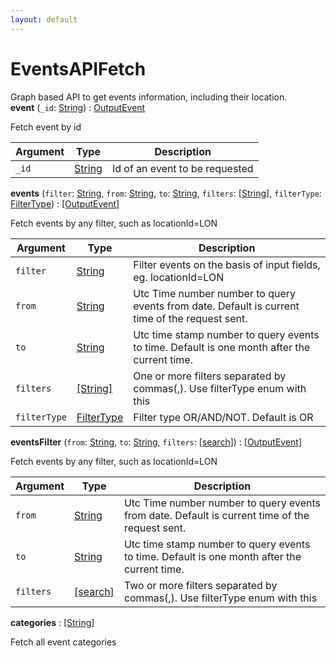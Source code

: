 ```yaml
---
layout: default
---
```

# EventsAPIFetch
Graph based API to get events information, including their location. <br />
**event** (`_id`: [String](scalar#string)) : [OutputEvent](object#outputevent)

Fetch event by id

| Argument  | Type               | Description      |
| --------- | ------------------ | ---------------- |
| `_id` | [String](scalar#string) | Id of an event to be requested |

**events** (`filter`: [String](scalar#string), `from`: [String](scalar#string), `to`: [String](scalar#string), `filters`: [[String]](scalar#string), `filterType`: [FilterType](enum#filtertype)) : [[OutputEvent]](object#outputevent)

Fetch events by any filter, such as locationId=LON

| Argument  | Type               | Description      |
| --------- | ------------------ | ---------------- |
| `filter` | [String](scalar#string) | Filter events on the basis of input fields, eg. locationId=LON |
| `from` | [String](scalar#string) | Utc Time number number to query events from date. Default is current time of the request sent. |
| `to` | [String](scalar#string) | Utc time stamp number to query events to time. Default is one month after the current time. |
| `filters` | [[String]](scalar#string) | One or more filters separated by commas(,). Use filterType enum with this |
| `filterType` | [FilterType](enum#filtertype) | Filter type OR/AND/NOT. Default is OR |

**eventsFilter** (`from`: [String](scalar#string), `to`: [String](scalar#string), `filters`: [[search]](search)) : [[OutputEvent]](object#outputevent)

Fetch events by any filter, such as locationId=LON

| Argument  | Type               | Description      |
| --------- | ------------------ | ---------------- |
| `from` | [String](scalar#string) | Utc Time number number to query events from date. Default is current time of the request sent. |
| `to` | [String](scalar#string) | Utc time stamp number to query events to time. Default is one month after the current time. |
| `filters` | [[search]](search) | Two or more filters separated by commas(,). Use filterType enum with this |

**categories**  : [[String]](scalar#string)

Fetch all event categories

 
